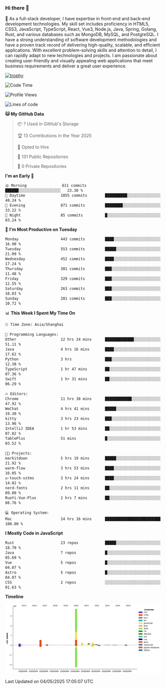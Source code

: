 ### Hi there 👋

🌱 As a full-stack developer, I have expertise in front-end and back-end development technologies. My skill set includes proficiency in HTML5, CSS3, JavaScript, TypeScript, React, Vue3, Node.js, Java, Spring, Golang, Rust, and various databases such as MongoDB, MySQL, and PostgreSQL. I have a strong understanding of software development methodologies and have a proven track record of delivering high-quality, scalable, and efficient applications. With excellent problem-solving skills and attention to detail, I can rapidly adapt to new technologies and projects. I am passionate about creating user-friendly and visually appealing web applications that meet business requirements and deliver a great user experience.

[![trophy](https://github-profile-trophy.vercel.app/?username=elton&rank=SECRET,SSS,SS,S,AAA,AA,A&theme=onedark&no-frame=true&margin-w=10)](https://github.com/ryo-ma/github-profile-trophy)

<!--START_SECTION:waka-->
![Code Time](http://img.shields.io/badge/Code%20Time-1%2C611%20hrs%2028%20mins-blue)

![Profile Views](http://img.shields.io/badge/Profile%20Views-0-blue)

![Lines of code](https://img.shields.io/badge/From%20Hello%20World%20I%27ve%20Written-5.6%20million%20lines%20of%20code-blue)

**🐱 My GitHub Data** 

> 📦 ? Used in GitHub's Storage 
 > 
> 🏆 13 Contributions in the Year 2025
 > 
> 💼 Opted to Hire
 > 
> 📜 131 Public Repositories 
 > 
> 🔑 0 Private Repositories 
 > 
**I'm an Early 🐤** 

```text
🌞 Morning                611 commits         ██████░░░░░░░░░░░░░░░░░░░   23.30 % 
🌆 Daytime                1055 commits        ██████████░░░░░░░░░░░░░░░   40.24 % 
🌃 Evening                871 commits         ████████░░░░░░░░░░░░░░░░░   33.22 % 
🌙 Night                  85 commits          █░░░░░░░░░░░░░░░░░░░░░░░░   03.24 % 
```
📅 **I'm Most Productive on Tuesday** 

```text
Monday                   443 commits         ████░░░░░░░░░░░░░░░░░░░░░   16.90 % 
Tuesday                  553 commits         █████░░░░░░░░░░░░░░░░░░░░   21.09 % 
Wednesday                452 commits         ████░░░░░░░░░░░░░░░░░░░░░   17.24 % 
Thursday                 301 commits         ███░░░░░░░░░░░░░░░░░░░░░░   11.48 % 
Friday                   329 commits         ███░░░░░░░░░░░░░░░░░░░░░░   12.55 % 
Saturday                 263 commits         ███░░░░░░░░░░░░░░░░░░░░░░   10.03 % 
Sunday                   281 commits         ███░░░░░░░░░░░░░░░░░░░░░░   10.72 % 
```


📊 **This Week I Spent My Time On** 

```text
🕑︎ Time Zone: Asia/Shanghai

💬 Programming Languages: 
Other                    12 hrs 24 mins      █████████████░░░░░░░░░░░░   51.11 % 
Java                     4 hrs 16 mins       ████░░░░░░░░░░░░░░░░░░░░░   17.62 % 
Python                   3 hrs               ███░░░░░░░░░░░░░░░░░░░░░░   12.38 % 
TypeScript               1 hr 47 mins        ██░░░░░░░░░░░░░░░░░░░░░░░   07.36 % 
Swift                    1 hr 31 mins        ██░░░░░░░░░░░░░░░░░░░░░░░   06.29 % 

🔥 Editors: 
Chrome                   11 hrs 38 mins      ████████████░░░░░░░░░░░░░   47.92 % 
WeChat                   4 hrs 41 mins       █████░░░░░░░░░░░░░░░░░░░░   19.30 % 
kitty                    3 hrs 23 mins       ███░░░░░░░░░░░░░░░░░░░░░░   13.96 % 
IntelliJ IDEA            1 hr 53 mins        ██░░░░░░░░░░░░░░░░░░░░░░░   07.82 % 
TablePlus                51 mins             █░░░░░░░░░░░░░░░░░░░░░░░░   03.52 % 

🐱‍💻 Projects: 
markitdown               5 hrs 19 mins       █████░░░░░░░░░░░░░░░░░░░░   21.92 % 
warm-flow                3 hrs 53 mins       ████░░░░░░░░░░░░░░░░░░░░░   16.05 % 
u-touch-sstms            3 hrs 24 mins       ████░░░░░░░░░░░░░░░░░░░░░   14.02 % 
nerd-fonts               2 hrs 11 mins       ██░░░░░░░░░░░░░░░░░░░░░░░   09.00 % 
RuoYi-Vue-Plus           2 hrs 7 mins        ██░░░░░░░░░░░░░░░░░░░░░░░   08.76 % 

💻 Operating System: 
Mac                      24 hrs 16 mins      █████████████████████████   100.00 % 
```

**I Mostly Code in JavaScript** 

```text
Rust                     23 repos            █████░░░░░░░░░░░░░░░░░░░░   18.70 % 
Java                     7 repos             █░░░░░░░░░░░░░░░░░░░░░░░░   05.69 % 
Vue                      5 repos             █░░░░░░░░░░░░░░░░░░░░░░░░   04.07 % 
Astro                    5 repos             █░░░░░░░░░░░░░░░░░░░░░░░░   04.07 % 
CSS                      2 repos             ░░░░░░░░░░░░░░░░░░░░░░░░░   01.63 % 
```



**Timeline**

![Lines of Code chart](https://raw.githubusercontent.com/elton/elton/main/assets/bar_graph.png)


 Last Updated on 04/05/2025 17:05:07 UTC
<!--END_SECTION:waka-->

<!--
**elton/elton** is a ✨ _special_ ✨ repository because its `README.md` (this file) appears on your GitHub profile.

Here are some ideas to get you started:

- 🔭 I’m currently working on ...
- 🌱 I’m currently learning ...
- 👯 I’m looking to collaborate on ...
- 🤔 I’m looking for help with ...
- 💬 Ask me about ...
- 📫 How to reach me: ...
- 😄 Pronouns: ...
- ⚡ Fun fact: ...
-->
